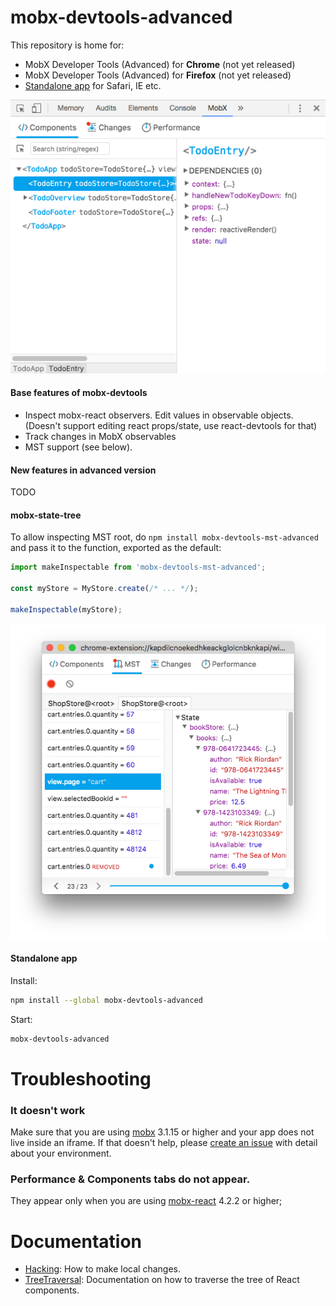 # mobx-devtools-advanced
This repository is home for:
* MobX Developer Tools (Advanced) for **Chrome** (not yet released)
* MobX Developer Tools (Advanced) for **Firefox** (not yet released)
* [Standalone app](#standalone-app) for Safari, IE etc. 

![MobX DevTools](preview.gif)

#### Base features of mobx-devtools

* Inspect mobx-react observers. Edit values in observable objects. (Doesn't support editing react props/state, use react-devtools for that)
* Track changes in MobX observables
* MST support (see below).

#### New features in advanced version

TODO

#### mobx-state-tree
To allow inspecting MST root, do `npm install mobx-devtools-mst-advanced` and pass it to the function, exported as the default:
```js
import makeInspectable from 'mobx-devtools-mst-advanced';

const myStore = MyStore.create(/* ... */);

makeInspectable(myStore);
```
![MobX DevTools MST](preview-mst.png)


#### Standalone app

Install:
```sh
npm install --global mobx-devtools-advanced
```
Start: 
```sh
mobx-devtools-advanced
```


# Troubleshooting

### It doesn't work
Make sure that you are using [mobx](https://www.npmjs.com/package/mobx) 3.1.15 or higher and your app does not live inside an iframe. If that doesn't help, please [create an issue](https://github.com/Venryx/mobx-devtools-advanced/issues/new) with detail about your environment.

### Performance & Components tabs do not appear.
They appear only when you are using [mobx-react](https://www.npmjs.com/package/mobx-react) 4.2.2 or higher;


# Documentation

* [Hacking](Docs/Hacking.md): How to make local changes.
* [TreeTraversal](Docs/TreeTraversal.md): Documentation on how to traverse the tree of React components.